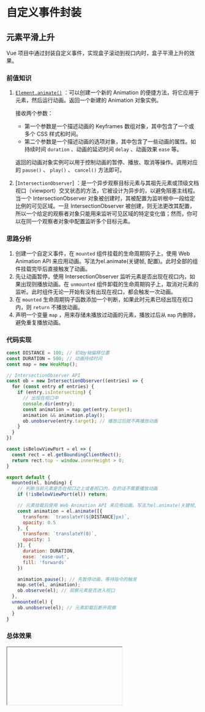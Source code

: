 # 自定义事件封装

## 元素平滑上升

Vue 项目中通过封装自定义事件，实现盒子滚动到视口内时，盒子平滑上升的效果。

### 前值知识
1. [`Element.animate()`](https://developer.mozilla.org/zh-CN/docs/Web/API/Element/animate) ：可以创建一个新的 Animation 的便捷方法，将它应用于元素，然后运行动画。返回一个新建的 Animation 对象实例。
   
   接收两个参数：
   - 第一个参数是一个描述动画的 Keyframes 数组对象，其中包含了一个或多个 CSS 样式和时间。
   - 第二个参数是一个描述动画的选项对象，其中包含了一些动画的属性。如 持续时间 `duration` 、动画的延迟时间 `delay` 、动画效果 `ease` 等。

    返回的动画对象实例可以用于控制动画的暂停、播放、取消等操作。调用对应的 `pause()` 、 `play()` 、 `cancel()` 方法即可。
2. [`IntersectionObserver`] ：是一个异步观察目标元素与其祖先元素或顶级文档视口（viewport）交叉状态的方法，它被设计为异步的，以避免阻塞主线程。当一个 IntersectionObserver 对象被创建时，其被配置为监听根中一段给定比例的可见区域。一旦 IntersectionObserver 被创建，则无法更改其配置，所以一个给定的观察者对象只能用来监听可见区域的特定变化值；然而，你可以在同一个观察者对象中配置监听多个目标元素。

### 思路分析
1. 创建一个自定义事件，在 `mounted` 组件挂载的生命周期钩子上，使用 Web Animation API 来应用动画。写法为el.animate(关键帧, 配置)。此时全部的组件挂载完毕后直接触发了动画。
2. 先让动画暂停，使用 IntersectionObserver 监听元素是否出现在视口内，如果出现则播放动画。在 `unmounted` 组件卸载的生命周期钩子上，取消对元素的监听。此时组件无论一开始有没有出现在视口，都会触发一次动画。
3. 在 `mounted` 生命周期钩子函数添加一个判断，如果此时元素已经出现在视口内，则 `return` 不播放动画。
4. 声明一个变量 `map` ，用来存储未播放过动画的元素，播放过后从 `map` 内删除，避免重复播放动画。

### 代码实现
```js
const DISTANCE = 100; // 初始y轴偏移位置
const DURATION = 500; // 动画持续时间
const map = new WeakMap();

// IntersectionObserver API
const ob = new IntersectionObserver((entries) => {
  for (const entry of entries) {
    if (entry.isIntersecting) {
      // 出现在视口中
      console.dir(entry);
      const animation = map.get(entry.target);
      animation && animation.play();
      ob.unobserve(entry.target); // 播放过后就不再播放动画
    }
  }
})

const isBelowViewPort = el => {
  const rect = el.getBoundingClientRect();
  return rect.top - window.innerHeight > 0;
}

export default {
  mounted(el, binding) {
    // 判断当前元素是否在视口之上或者视口内，在的话不需要播放动画
    if (!isBelowViewPort(el)) return;

    // 元素挂载后使用 Web Animation API 来应用动画。写法为el.animate(关键帧, 配置)
    const animation = el.animate([{
      transform: `translateY(${DISTANCE}px)`,
      opacity: 0.5
    }, {
      transform: `translateY(0)`,
      opacity: 1
    }], {
      duration: DURATION,
      ease: 'ease-out',
      fill: 'forwards'
    })

    animation.pause(); // 先暂停动画，等待指令的触发
    map.set(el, animation);
    ob.observe(el); // 观察元素是否进入视口
  },
  unmounted(el) {
    ob.unobserve(el); // 元素卸载后断开观察
  }
}
```

### 总体效果
<Iframe url="https://duyidao.github.io/blogweb/#/info/vue/slideIn" />